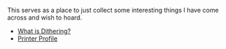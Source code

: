 This serves as a place to just collect some interesting things I have come across and wish to hoard.

- [What is Dithering?](https://pixelparmesan.com/dithering-for-pixel-artists/)
- [Printer Profile](https://www.printables.com/model/600513-orca-slicer-profiles-for-k1-k1c-k1-max-04-and-06-u)